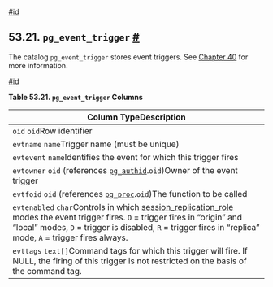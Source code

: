 [#id](#CATALOG-PG-EVENT-TRIGGER)

## 53.21. `pg_event_trigger` [#](#CATALOG-PG-EVENT-TRIGGER)



The catalog `pg_event_trigger` stores event triggers. See [Chapter 40](event-triggers) for more information.

[#id](#id-1.10.4.23.4)

**Table 53.21. `pg_event_trigger` Columns**

| Column TypeDescription                                                                                                                                                                                                                                                                                     |
| ---------------------------------------------------------------------------------------------------------------------------------------------------------------------------------------------------------------------------------------------------------------------------------------------------------- |
| `oid` `oid`Row identifier                                                                                                                                                                                                                                                                                  |
| `evtname` `name`Trigger name (must be unique)                                                                                                                                                                                                                                                              |
| `evtevent` `name`Identifies the event for which this trigger fires                                                                                                                                                                                                                                         |
| `evtowner` `oid` (references [`pg_authid`](catalog-pg-authid).`oid`)Owner of the event trigger                                                                                                                                                                                                        |
| `evtfoid` `oid` (references [`pg_proc`](catalog-pg-proc).`oid`)The function to be called                                                                                                                                                                                                              |
| `evtenabled` `char`Controls in which [session\_replication\_role](runtime-config-client#GUC-SESSION-REPLICATION-ROLE) modes the event trigger fires. `O` = trigger fires in “origin” and “local” modes, `D` = trigger is disabled, `R` = trigger fires in “replica” mode, `A` = trigger fires always. |
| `evttags` `text[]`Command tags for which this trigger will fire. If NULL, the firing of this trigger is not restricted on the basis of the command tag.                                                                                                                                                    |